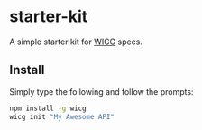 # starter-kit
A simple starter kit for [WICG](https://wicg.io) specs.

## Install

Simply type the following and follow the prompts:

```Bash
npm install -g wicg
wicg init "My Awesome API"
```
